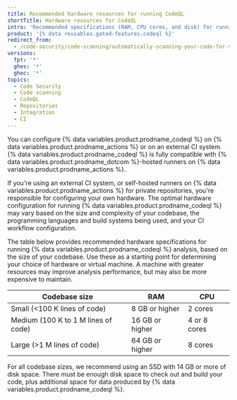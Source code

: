 ```yaml
---
title: Recommended hardware resources for running CodeQL
shortTitle: Hardware resources for CodeQL
intro: 'Recommended specifications (RAM, CPU cores, and disk) for running {% data variables.product.prodname_codeql %} analysis on self-hosted machines, based on the size of your codebase.'
product: '{% data reusables.gated-features.codeql %}'
redirect_from:
  - /code-security/code-scanning/automatically-scanning-your-code-for-vulnerabilities-and-errors/recommended-hardware-resources-for-running-codeql
versions:
  fpt: '*'
  ghes: '*'
  ghec: '*'
topics:
  - Code Security
  - Code scanning
  - CodeQL
  - Repositories
  - Integration
  - CI
---
```

You can configure {% data variables.product.prodname_codeql %} on {% data variables.product.prodname_actions %} or on an external CI system. {% data variables.product.prodname_codeql %} is fully compatible with {% data variables.product.prodname_dotcom %}-hosted runners on {% data variables.product.prodname_actions %}.

If you're using an external CI system, or self-hosted runners on {% data variables.product.prodname_actions %} for private repositories, you're responsible for configuring your own hardware. The optimal hardware configuration for running {% data variables.product.prodname_codeql %} may vary based on the size and complexity of your codebase, the programming languages and build systems being used, and your CI workflow configuration.

The table below provides recommended hardware specifications for running {% data variables.product.prodname_codeql %} analysis, based on the size of your codebase. Use these as a starting point for determining your choice of hardware or virtual machine. A machine with greater resources may improve analysis performance, but may also be more expensive to maintain.

| Codebase size | RAM | CPU |
|--------|--------|--------|
| Small (<100 K lines of code) | 8 GB or higher | 2 cores |
| Medium (100 K to 1 M lines of code) | 16 GB or higher | 4 or 8 cores |
| Large (>1 M lines of code) | 64 GB or higher | 8 cores |

For all codebase sizes, we recommend using an SSD with 14 GB or more of disk space. There must be enough disk space to check out and build your code, plus additional space for data produced by {% data variables.product.prodname_codeql %}.

